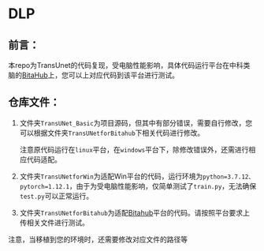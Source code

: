 # DLP
## 前言：

本repo为TransUnet的代码复现，受电脑性能影响，具体代码运行平台在中科类脑的[BitaHub](https://www.bitahub.com)上，您可以上对应代码到该平台进行测试。

## 仓库文件：

1. 文件夹`TransUNet_Basic`为项目源码，但其中有部分错误，需要自行修改，您可以根据文件夹`TransUNetforBitahub`下相关代码进行修改。

   注意原代码运行在`linux`平台，在`windows`平台下，除修改错误外，还需进行相应代码适配。

2. 文件夹`TransUNetforWin`为适配Win平台的代码，运行环境为`python=3.7.12、pytorch=1.12.1`，由于为受电脑性能影响，仅简单测试了`train.py`，无法确保`test.py`可以正常运行。
3. 文件夹`TransUNetforBitahub`为适配[Bitahub](https://www.bitahub.com)平台的代码。请按照平台要求上传相关文件进行测试。

注意，当移植到您的环境时，还需要修改对应文件的路径等
